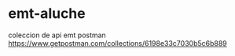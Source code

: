 # emt-aluche

coleccion de api emt postman
https://www.getpostman.com/collections/6198e33c7030b5c6b889
